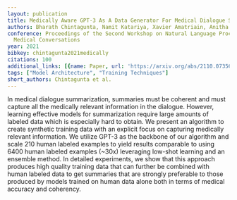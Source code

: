 ```yaml
---
layout: publication
title: Medically Aware GPT-3 As A Data Generator For Medical Dialogue Summarization
authors: Bharath Chintagunta, Namit Katariya, Xavier Amatriain, Anitha Kannan
conference: Proceedings of the Second Workshop on Natural Language Processing for
  Medical Conversations
year: 2021
bibkey: chintagunta2021medically
citations: 100
additional_links: [{name: Paper, url: 'https://arxiv.org/abs/2110.07356'}]
tags: ["Model Architecture", "Training Techniques"]
short_authors: Chintagunta et al.
---
```

In medical dialogue summarization, summaries must be coherent and must
capture all the medically relevant information in the dialogue. However,
learning effective models for summarization require large amounts of labeled
data which is especially hard to obtain. We present an algorithm to create
synthetic training data with an explicit focus on capturing medically relevant
information. We utilize GPT-3 as the backbone of our algorithm and scale 210
human labeled examples to yield results comparable to using 6400 human labeled
examples (~30x) leveraging low-shot learning and an ensemble method. In
detailed experiments, we show that this approach produces high quality training
data that can further be combined with human labeled data to get summaries that
are strongly preferable to those produced by models trained on human data alone
both in terms of medical accuracy and coherency.